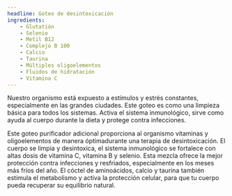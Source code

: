 ```yaml
---
headline: Goteo de desintoxicación
ingredients:
    - Glutatión
    - Selenio
    - Metil B12
    - Complejo B 100
    - Calcio
    - Taurina
    - Múltiples oligoelementos
    - Fluidos de hidratación
    - Vitamina C
---
```


Nuestro organismo está expuesto a estímulos y estrés constantes, especialmente en las grandes ciudades. Este goteo es como una limpieza básica para todos los sistemas. Activa el sistema inmunológico, sirve como ayuda al cuerpo durante la dieta y protege contra infecciones.

Este goteo purificador adicional proporciona al organismo vitaminas y oligoelementos de manera óptimadurante una terapia de desintoxicación. El cuerpo se limpia y desintoxica, el sistema inmunológico se fortalece con altas dosis de vitamina C, vitamina B y selenio. Esta mezcla ofrece la mejor protección contra infecciones y resfriados, especialmente en los meses más fríos del año. El cóctel de aminoácidos, calcio y taurina también estimula el metabolismo y activa la protección celular, para que tu cuerpo pueda recuperar su equilibrio natural.
